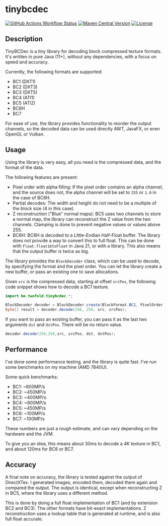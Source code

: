 # tinybcdec

[![GitHub Actions Workflow Status](https://img.shields.io/github/actions/workflow/status/jandk/tinybcdec/maven.yml?logo=github)](https://github.com/jandk/tinybcdec/actions/workflows/maven.yml)
[![Maven Central Version](https://img.shields.io/maven-central/v/be.twofold/tinybcdec?logo=apachemaven)](https://central.sonatype.com/artifact/be.twofold/tinybcdec)
[![License](https://img.shields.io/github/license/jandk/tinybcdec)](https://opensource.org/licenses/MIT)

## Description

TinyBCDec is a tiny library for decoding block compressed texture formats. It's written in pure Java (11+), without any
dependencies, with a focus on speed and accuracy.

Currently, the following formats are supported:

- BC1 (DXT1)
- BC2 (DXT3)
- BC3 (DXT5)
- BC4 (ATI1)
- BC5 (ATI2)
- BC6H
- BC7

For ease of use, the library provides functionality to reorder the output channels, so the decoded data can be used
directly AWT, JavaFX, or even OpenGL or Vulkan.

## Usage

Using the library is very easy, all you need is the compressed data, and the format of the data.

The following features are present:

- Pixel order with alpha filling: If the pixel order contains an alpha channel, and the source does not, the alpha
  channel will be set to `255` or `1.0` in the case of BC6H.
- Partial decodes: The width and height do not need to be a multiple of the block size (4 in this case).
- Z reconstruction ("Blue" normal maps): BC5 uses two channels to store a normal map, the library can reconstruct the Z
  value from the two channels. Clamping is done to prevent negative values or values above 255.
- BC6H: BC6H is decoded to a Little-Endian Half-Float buffer. The library does not provide a way to convert this to
  full float. This can be done with `Float.float16toFloat` in Java 21, or with a library. This also means that the
  output buffer is twice as big.

The library provides the `BlockDecoder` class, which can be used to decode, by specifying the format and the pixel
order. You can let the library create a new buffer, or pass an existing one to save allocations.

Given `src` is the compressed data, starting at offset `srcPos`, the following code snippet shows how to decode a BC1
texture.

```java
import be.twofold.tinybcdec.*;

BlockDecoder decoder = BlockDecoder.create(BlockFormat.BC1, PixelOrder.RGBA);
byte[] result = decoder.decode(256, 256, src, srcPos);
```

If you want to pass an existing buffer, you can pass it as the last two arguments `dst` and `dstPos`. There will be no
return value.

```java
decoder.decode(256,256,src, srcPos, dst, dstPos);
```

## Performance

I've done some performance testing, and the library is quite fast. I've run some benchmarks on my machine (AMD 7840U).

Some quick benchmarks:

- BC1: ~600MP/s
- BC2: ~450MP/s
- BC3: ~400MP/s
- BC4: ~900MP/s
- BC5: ~450MP/s
- BC6: ~100MP/s
- BC7: ~100MP/s

These numbers are just a rough estimate, and can vary depending on the hardware and the JVM.

To give you an idea, this means about 30ms to decode a 4K texture in BC1, and about 120ms for BC6 or BC7.

## Accuracy

A final note on accuracy, the library is tested against the output of DirectXTex. I generated images, encoded them,
decoded them again and compared the output. The output is identical, except when reconstructing Z in BC5, where the
library uses a different method.

This is done by doing a full float implementation of BC1 (and by extension BC2 and BC3). The other formats have
bit-exact implementations. Z reconstruction uses a lookup table that is generated at runtime, and is also full float
accurate.
